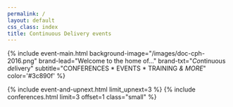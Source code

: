 ```yaml
---
permalink: /
layout: default
css_class: index
title: Continuous Delivery events
---
```


{% include event-main.html
background-image="/images/doc-cph-2016.png"
brand-lead="Welcome to the home of..."
brand-txt="*Co*ntinuous *de*livery"
subtitle="CONFERENCES * EVENTS * TRAINING *& MORE*"
color='#3c890f' %}

{% include event-and-upnext.html limit_upnext=3 %}
{% include conferences.html limit=3 offset=1 class="small" %}
